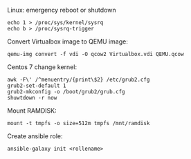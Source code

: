 Linux: emergency reboot or shutdown

    echo 1 > /proc/sys/kernel/sysrq 
    echo b > /proc/sysrq-trigger

Convert Virtualbox image to QEMU image:

    qemu-img convert -f vdi -O qcow2 Virtualbox.vdi QEMU.qcow
    
 Centos 7 change kernel: 
 
    awk -F\' /^menuentry/{print\$2} /etc/grub2.cfg
    grub2-set-default 1
    grub2-mkconfig -o /boot/grub2/grub.cfg
    shuwtdown -r now
    
Mount RAMDISK:  

    mount -t tmpfs -o size=512m tmpfs /mnt/ramdisk
    
Create ansible role:  

    ansible-galaxy init <rollename>
